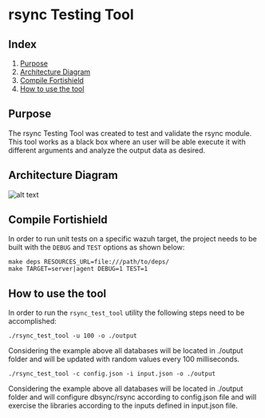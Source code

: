 # rsync Testing Tool
## Index
1. [Purpose](#purpose)
2. [Architecture Diagram](#architecture-diagram)
3. [Compile Fortishield](#compile-wazuh)
4. [How to use the tool](#how-to-use-the-tool)

## Purpose
The rsync Testing Tool was created to test and validate the rsync module. This tool works as a black box where an user will be able execute it with different arguments and analyze the output data as desired.

## Architecture Diagram

![alt text](../images/rsyncTestToolArchDiagram.png)

## Compile Fortishield
In order to run unit tests on a specific wazuh target, the project needs to be built with the `DEBUG` and `TEST` options as shown below:
```
make deps RESOURCES_URL=file:///path/to/deps/
make TARGET=server|agent DEBUG=1 TEST=1
```

## How to use the tool
In order to run the `rsync_test_tool` utility the following steps need to be accomplished:
```
./rsync_test_tool -u 100 -o ./output
```
Considering the example above all databases will be located in ./output folder and will be updated with random values every 100 milliseconds.
```
./rsync_test_tool -c config.json -i input.json -o ./output
```
Considering the example above all databases will be located in ./output folder and will configure dbsync/rsync according to config.json file and will exercise the libraries according to the inputs defined in input.json file.
